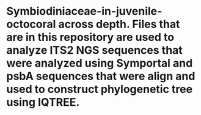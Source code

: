 # Symbiodiniaceae-in-juvenile-octocoral across depth. Files that are in this repository are used to analyze ITS2 NGS sequences that were analyzed using Symportal and psbA sequences that were align and used to construct phylogenetic tree using IQTREE.  
